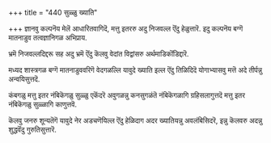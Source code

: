 +++
title = "440 सुळ्ळु ख्याति"

+++
ज्ञानवु कल्पनॆय मेलॆ आधारितवागिदॆ, मत्तु इतररु अदु निजवल्ल ऎंदु हेळुत्तारॆ. इदु कल्पनॆय बग्गॆ मातनाडुव तत्वज्ञानिगळ अभिप्राय.

भ्रमॆ निजवल्लदिद्दरू सह अदु भ्रमॆ ऎंदु कॆलवु वेदांत विद्वांसरु अर्थमाडिकॊंडिद्दारॆ.

मध्यद शास्त्रगळ बग्गॆ मातनाडुववरिगॆ वेदगळल्लि यावुदे ख्याति इल्ल ऎंदु तिळिदिदॆ योगाभ्यासवु मत्तॆ अदे तीर्पन्नु अन्वयिसुत्तदॆ.

कंबगळु मत्तु इतर नंबिकॆगळु सुळ्ळु एकॆंदरॆ अवुगळन्नु कनसुगळंतॆ नंबिकॆगळागि ग्रहिसलागुत्तदॆ मत्तु इतर नंबिकॆगळु सुळ्ळागि काणुत्तवॆ.

कॆलवु जनरु शून्यतॆगॆ यावुदे नेर अडचणॆयिल्ल ऎंदु हेळिदाग अदर ख्यातियन्नु अवलंबिसिदरॆ, इन्नु कॆलवरु अदन्नु शुद्धवॆंदु गुरुतिसुत्तारॆ.

